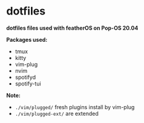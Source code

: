 # dotfiles

**dotfiles files used with featherOS on Pop-OS 20.04**

**Packages used:**
- tmux
- kitty
- vim-plug
- nvim
- spotifyd
- spotify-tui

**Note:**
- `./vim/plugged/` fresh plugins install by vim-plug
- `./vim/plugged-ext/` are extended 
